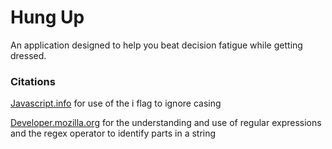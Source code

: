# Hung Up

An application designed to help you beat decision fatigue while getting dressed.

### Citations

[Javascript.info](https://javascript.info/regexp-introduction)
for use of the i flag to ignore casing

[Developer.mozilla.org](https://developer.mozilla.org/en-US/docs/Web/JavaScript/Guide/Regular_expressions)
for the understanding and use of regular expressions and the regex operator to identify parts in a string
